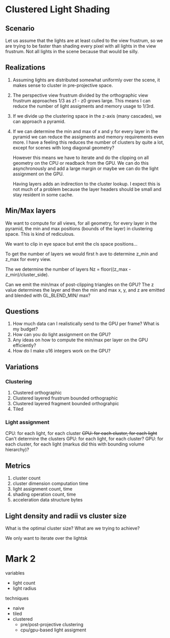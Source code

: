 # Clustered Light Shading

## Scenario

Let us assume that the lights are at least culled to the view frustrum, so we
are trying to be faster than shading every pixel with all lights in the view
frustrum. Not all lights in the scene because that would be silly.

## Realizations

1. Assuming lights are distributed somewhat uniformly over the scene, it makes
   sense to cluster in pre-projective space.
   
2. The perspective view frustrum divided by the orthographic view frustrum
   approaches 1/3 as z1 - z0 grows large. This means I can reduce the number of
   light assigments and memory usage to 1/3rd.
   
3. If we divide up the clustering space in the z-axis (many cascades), we can approach a pyramid.

4. If we can determine the min and max of x and y for every layer in the pyramid
   we can reduce the assigments and memory requirements even more. I have a
   feeling this reduces the number of clusters by quite a lot, except for scenes
   with long diagonal geometry?
   
   However this means we have to iterate and do the clipping on all geometry on
   the CPU or readback from the GPU. We can do this asynchronously and add a
   large margin or maybe we can do the light assignment on the GPU.
   
   Having layers adds an indirection to the cluster lookup. I expect this is not
   much of a problem because the layer headers should be small and stay
   resident in some cache.

## Min/Max layers

We want to compute for all views, for all geometry, for every layer in the
pyramid, the min and max positions (bounds of the layer) in clustering space.
This is kind of rediculous.

We want to clip in eye space but emit the cls space positions...

To get the number of layers we would first h ave to determine z_min and z_max
for every view.

The we determine the number of layers Nz = floor((z_max - z_min)/cluster_side).

Can we emit the min/max of post-clipping triangles on the GPU? The z value
determines the layer and then the min and max x, y, and z are emitted and
blended with GL_BLEND_MIN/ max?


## Questions

1. How much data can I realistically send to the GPU per frame? What is my
   budget?
3. How can you do light assignment on the GPU?
3. Any ideas on how to compute the min/max per layer on the GPU efficiently?
4. How do I make u16 integers work on the GPU?


## Variations

### Clustering

1. Clustered orthographic
2. Clustered layered frustrum bounded orthographic
3. Clustered layered fragment bounded orthograhpic
4. Tiled

### Light assignment

CPU: for each light, for each cluster
~~CPU: for each cluster, for each light~~ Can't determine the clusters
GPU: for each light, for each cluster?
GPU: for each cluster, for each light (markus did this with bounding volume hierarchy)?

## Metrics
1. cluster count
2. cluster dimension computation time
3. light assignment count, time
4. shading operation count, time
5. acceleration data structure bytes

## Light density and radii vs cluster size

What is the optimal cluster size? What are we trying to achieve? 

We only want to iterate over the lightsk

# Mark 2

variables
 - light count
 - light radius

techniques
 - naive
 - tiled
 - clustered
   - pre/post-projective clustering
   - cpu/gpu-based light assigment
